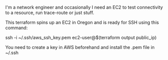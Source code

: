 I'm a network engineer and occasionally I need an EC2 to test connectivity to a resource, run trace-route or just stuff.

This terraform spins up an EC2 in Oregon and is ready for SSH using this command:

ssh -i ~/.ssh/aws_ssh_key.pem ec2-user@$(terraform output public_ip)

You need to create a key in AWS beforehand and install the .pem file in ~/.ssh 
